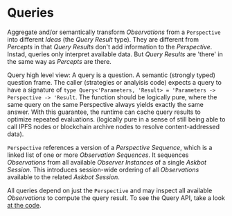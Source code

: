 # Queries

Aggregate and/or semantically transform _Observations_ from a `Perspective` into different _Ideas_ (the _Query Result_ type). They are different from _Percepts_ in that _Query Results_ don't add information to the _Perspective_. Instad, queries only interpret available data. But _Query Results_ are 'there' in the same way as _Percepts_ are there.

Query high level view: A query is a question. A semantic (strongly typed) question frame. The caller (strategies or analyisis code) expects a query to have a signature of `type Query<'Parameters, 'Result> = 'Parameters -> Perspective -> 'Result`. The function should be logically pure, where the same query on the same Perspective always yields exactly the same answer. With this guarantee, the runtime can cache query results to optimize repeated evaluations. (logically pure in a sense of still being able to call IPFS nodes or blockchain archive nodes to resolve content-addressed data).

`Perspective` references a version of a _Perspective Sequence_, which is a linked list of one or more _Observation Sequences_. It sequences _Observations_ from all available _Observer Instances_ of a single _Askbot Session_. This introduces session-wide ordering of all _Observations_ available to the related _Askbot Session_.

All queries depend on just the `Perspective` and may inspect all available _Observations_ to compute the query result. To see the Query API, take a look [at the code](../source/AskFi.Sdk.fs).
